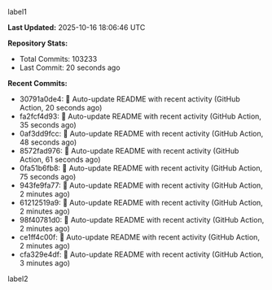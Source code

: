 
label1 
<!-- ACTIVITY_START -->
**Last Updated:** 2025-10-16 18:06:46 UTC

**Repository Stats:**
- Total Commits: 103233
- Last Commit: 20 seconds ago

**Recent Commits:**
- 30791a0de4: 🤖 Auto-update README with recent activity (GitHub Action, 20 seconds ago)
- fa2fcf4d93: 🤖 Auto-update README with recent activity (GitHub Action, 35 seconds ago)
- 0af3dd9fcc: 🤖 Auto-update README with recent activity (GitHub Action, 48 seconds ago)
- 8572fad976: 🤖 Auto-update README with recent activity (GitHub Action, 61 seconds ago)
- 0fa51b6fb8: 🤖 Auto-update README with recent activity (GitHub Action, 75 seconds ago)
- 943fe9fa77: 🤖 Auto-update README with recent activity (GitHub Action, 2 minutes ago)
- 61212519a9: 🤖 Auto-update README with recent activity (GitHub Action, 2 minutes ago)
- 98f40781d0: 🤖 Auto-update README with recent activity (GitHub Action, 2 minutes ago)
- ce1ff4c00f: 🤖 Auto-update README with recent activity (GitHub Action, 2 minutes ago)
- cfa329e4df: 🤖 Auto-update README with recent activity (GitHub Action, 3 minutes ago)
<!-- ACTIVITY_END -->

label2
